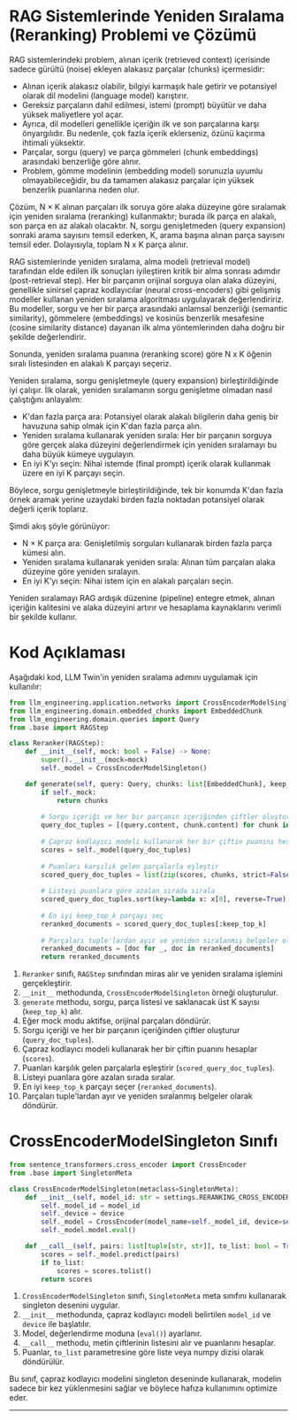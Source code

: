 # RAG Sistemlerinde Yeniden Sıralama (Reranking) Problemi ve Çözümü

RAG sistemlerindeki problem, alınan içerik (retrieved context) içerisinde sadece gürültü (noise) ekleyen alakasız parçalar (chunks) içermesidir: 
- Alınan içerik alakasız olabilir, bilgiyi karmaşık hale getirir ve potansiyel olarak dil modelini (language model) karıştırır.
- Gereksiz parçaların dahil edilmesi, istemi (prompt) büyütür ve daha yüksek maliyetlere yol açar. 
- Ayrıca, dil modelleri genellikle içeriğin ilk ve son parçalarına karşı önyargılıdır. Bu nedenle, çok fazla içerik eklerseniz, özünü kaçırma ihtimali yüksektir.
- Parçalar, sorgu (query) ve parça gömmeleri (chunk embeddings) arasındaki benzerliğe göre alınır. 
- Problem, gömme modelinin (embedding model) sorunuzla uyumlu olmayabileceğidir, bu da tamamen alakasız parçalar için yüksek benzerlik puanlarına neden olur.

Çözüm, N × K alınan parçaları ilk soruya göre alaka düzeyine göre sıralamak için yeniden sıralama (reranking) kullanmaktır; burada ilk parça en alakalı, son parça en az alakalı olacaktır. 
N, sorgu genişletmeden (query expansion) sonraki arama sayısını temsil ederken, K, arama başına alınan parça sayısını temsil eder. 
Dolayısıyla, toplam N x K parça alınır.

RAG sistemlerinde yeniden sıralama, alma modeli (retrieval model) tarafından elde edilen ilk sonuçları iyileştiren kritik bir alma sonrası adımdır (post-retrieval step). 
Her bir parçanın orijinal sorguya olan alaka düzeyini, genellikle sinirsel çapraz kodlayıcılar (neural cross-encoders) gibi gelişmiş modeller kullanan yeniden sıralama algoritması uygulayarak değerlendiririz. 
Bu modeller, sorgu ve her bir parça arasındaki anlamsal benzerliği (semantic similarity), gömmelere (embeddings) ve kosinüs benzerlik mesafesine (cosine similarity distance) dayanan ilk alma yöntemlerinden daha doğru bir şekilde değerlendirir.

Sonunda, yeniden sıralama puanına (reranking score) göre N x K öğenin sıralı listesinden en alakalı K parçayı seçeriz.

Yeniden sıralama, sorgu genişletmeyle (query expansion) birleştirildiğinde iyi çalışır. 
İlk olarak, yeniden sıralamanın sorgu genişletme olmadan nasıl çalıştığını anlayalım:
- K'dan fazla parça ara: Potansiyel olarak alakalı bilgilerin daha geniş bir havuzuna sahip olmak için K'dan fazla parça alın.
- Yeniden sıralama kullanarak yeniden sırala: Her bir parçanın sorguya göre gerçek alaka düzeyini değerlendirmek için yeniden sıralamayı bu daha büyük kümeye uygulayın.
- En iyi K'yı seçin: Nihai istemde (final prompt) içerik olarak kullanmak üzere en iyi K parçayı seçin.

Böylece, sorgu genişletmeyle birleştirildiğinde, tek bir konumda K'dan fazla örnek aramak yerine uzaydaki birden fazla noktadan potansiyel olarak değerli içerik toplarız.

Şimdi akış şöyle görünüyor:
- N × K parça ara: Genişletilmiş sorguları kullanarak birden fazla parça kümesi alın.
- Yeniden sıralama kullanarak yeniden sırala: Alınan tüm parçaları alaka düzeyine göre yeniden sıralayın.
- En iyi K'yı seçin: Nihai istem için en alakalı parçaları seçin.

Yeniden sıralamayı RAG ardışık düzenine (pipeline) entegre etmek, alınan içeriğin kalitesini ve alaka düzeyini artırır ve hesaplama kaynaklarını verimli bir şekilde kullanır.

# Kod Açıklaması

Aşağıdaki kod, LLM Twin'in yeniden sıralama adımını uygulamak için kullanılır:
```python
from llm_engineering.application.networks import CrossEncoderModelSingleton
from llm_engineering.domain.embedded_chunks import EmbeddedChunk
from llm_engineering.domain.queries import Query
from .base import RAGStep

class Reranker(RAGStep):
    def __init__(self, mock: bool = False) -> None:
        super().__init__(mock=mock)
        self._model = CrossEncoderModelSingleton()

    def generate(self, query: Query, chunks: list[EmbeddedChunk], keep_top_k: int) -> list[EmbeddedChunk]:
        if self._mock:
            return chunks
        
        # Sorgu içeriği ve her bir parçanın içeriğinden çiftler oluştur
        query_doc_tuples = [(query.content, chunk.content) for chunk in chunks]
        
        # Çapraz kodlayıcı modeli kullanarak her bir çiftin puanını hesapla
        scores = self._model(query_doc_tuples)
        
        # Puanları karşılık gelen parçalarla eşleştir
        scored_query_doc_tuples = list(zip(scores, chunks, strict=False))
        
        # Listeyi puanlara göre azalan sırada sırala
        scored_query_doc_tuples.sort(key=lambda x: x[0], reverse=True)
        
        # En iyi keep_top_k parçayı seç
        reranked_documents = scored_query_doc_tuples[:keep_top_k]
        
        # Parçaları tuple'lardan ayır ve yeniden sıralanmış belgeler olarak döndür
        reranked_documents = [doc for _, doc in reranked_documents]
        return reranked_documents
```

1. `Reranker` sınıfı, `RAGStep` sınıfından miras alır ve yeniden sıralama işlemini gerçekleştirir.
2. `__init__` methodunda, `CrossEncoderModelSingleton` örneği oluşturulur.
3. `generate` methodu, sorgu, parça listesi ve saklanacak üst K sayısı (`keep_top_k`) alır.
4. Eğer mock modu aktifse, orijinal parçaları döndürür.
5. Sorgu içeriği ve her bir parçanın içeriğinden çiftler oluşturur (`query_doc_tuples`).
6. Çapraz kodlayıcı modeli kullanarak her bir çiftin puanını hesaplar (`scores`).
7. Puanları karşılık gelen parçalarla eşleştirir (`scored_query_doc_tuples`).
8. Listeyi puanlara göre azalan sırada sıralar.
9. En iyi `keep_top_k` parçayı seçer (`reranked_documents`).
10. Parçaları tuple'lardan ayır ve yeniden sıralanmış belgeler olarak döndürür.

# CrossEncoderModelSingleton Sınıfı

```python
from sentence_transformers.cross_encoder import CrossEncoder
from .base import SingletonMeta

class CrossEncoderModelSingleton(metaclass=SingletonMeta):
    def __init__(self, model_id: str = settings.RERANKING_CROSS_ENCODER_MODEL_ID, device: str = settings.RAG_MODEL_DEVICE) -> None:
        self._model_id = model_id
        self._device = device
        self._model = CrossEncoder(model_name=self._model_id, device=self._device)
        self._model.model.eval()

    def __call__(self, pairs: list[tuple[str, str]], to_list: bool = True) -> NDArray[np.float32] | list[float]:
        scores = self._model.predict(pairs)
        if to_list:
            scores = scores.tolist()
        return scores
```

1. `CrossEncoderModelSingleton` sınıfı, `SingletonMeta` meta sınıfını kullanarak singleton desenini uygular.
2. `__init__` methodunda, çapraz kodlayıcı modeli belirtilen `model_id` ve `device` ile başlatılır.
3. Model, değerlendirme moduna (`eval()`) ayarlanır.
4. `__call__` methodu, metin çiftlerinin listesini alır ve puanlarını hesaplar.
5. Puanlar, `to_list` parametresine göre liste veya numpy dizisi olarak döndürülür.

Bu sınıf, çapraz kodlayıcı modelini singleton deseninde kullanarak, modelin sadece bir kez yüklenmesini sağlar ve böylece hafıza kullanımını optimize eder.

---

